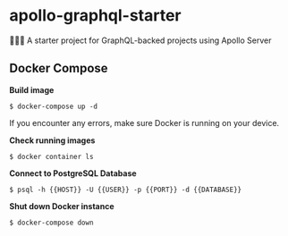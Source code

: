 # apollo-graphql-starter
🚀👨‍🚀 A starter project for GraphQL-backed projects using Apollo Server

## Docker Compose
**Build image**
```shell
$ docker-compose up -d
```
If you encounter any errors, make sure Docker is running on your device.

**Check running images**
```shell
$ docker container ls
```

**Connect to PostgreSQL Database**
```shell
$ psql -h {{HOST}} -U {{USER}} -p {{PORT}} -d {{DATABASE}}
```

**Shut down Docker instance**
```shell
$ docker-compose down
```